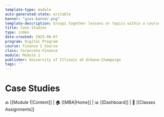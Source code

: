 ```yaml
---
template-type: module
auto-generated-state: writable
banner: "gies-banner.png"
template-description: Groups together lessons or topics within a course.
title: Case Studies
type: index
date-created: 2025-06-07
program: Digital Program
course: Finance I Course
class: Corporate-Finance
module: Module 1
publisher: University of Illinois at Urbana-Champaign
tags: ''
---
```


# Case Studies



🔙 [[Module 1|Content]] | 🏠 [[MBA|Home]] | 📊 [[Dashboard]] | 📝 [[Classes Assignments]]

